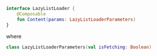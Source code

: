 ```kotlin
interface LazyListLoader {
    @Composable
    fun Content(params: LazyListLoaderParameters)
}
```

where

```kotlin
class LazyListLoaderParameters(val isFetching: Boolean)
```
